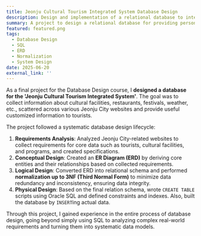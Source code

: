 ```yaml
---
title: Jeonju Cultural Tourism Integrated System Database Design
description: Design and implementation of a relational database to integrate and provide personalized tourism information for Jeonju City.
summary: A project to design a relational database for providing personalized services by integrating scattered tourism information in the Jeonju area.
featured: featured.png
tags:
  - Database Design
  - SQL
  - ERD
  - Normalization
  - System Design
date: 2025-06-20
external_link: ''
---
```

As a final project for the Database Design course, I **designed a database for the 'Jeonju Cultural Tourism Integrated System'**. The goal was to collect information about cultural facilities, restaurants, festivals, weather, etc., scattered across various Jeonju City websites and provide useful customized information to tourists.

The project followed a systematic database design lifecycle:
1. **Requirements Analysis**: Analyzed Jeonju City-related websites to collect requirements for core data such as tourists, cultural facilities, and programs, and created specifications.
2. **Conceptual Design**: Created an **ER Diagram (ERD)** by deriving core entities and their relationships based on collected requirements.
3. **Logical Design**: Converted ERD into relational schema and performed **normalization up to 3NF (Third Normal Form)** to minimize data redundancy and inconsistency, ensuring data integrity.
4. **Physical Design**: Based on the final relation schema, wrote `CREATE TABLE` scripts using Oracle SQL and defined constraints and indexes. Also, built the database by `INSERT`ing actual data.

Through this project, I gained experience in the entire process of database design, going beyond simply using SQL to analyzing complex real-world requirements and turning them into systematic data models.

